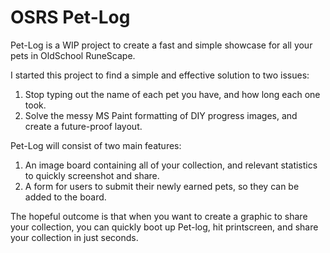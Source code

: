 # OSRS Pet-Log

Pet-Log is a WIP project to create a fast and simple showcase for all your pets in OldSchool RuneScape.

I started this project to find a simple and effective solution to two issues:
1. Stop typing out the name of each pet you have, and how long each one took.
2. Solve the messy MS Paint formatting of DIY progress images, and create a future-proof layout.

Pet-Log will consist of two main features:
1. An image board containing all of your collection, and relevant statistics to quickly screenshot and share.
2. A form for users to submit their newly earned pets, so they can be added to the board.

The hopeful outcome is that when you want to create a graphic to share your collection, you can quickly boot up Pet-log, hit printscreen, and share your collection in just seconds.
